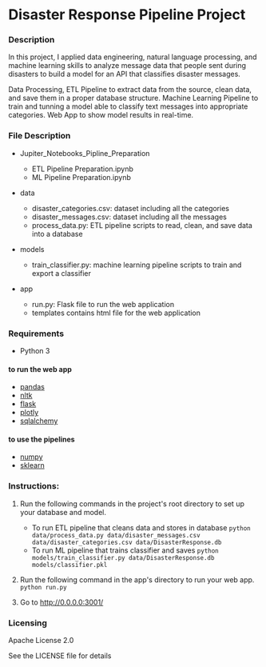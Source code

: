 # Disaster Response Pipeline Project

### Description
In this project, I applied data engineering, natural language processing, and machine learning skills to analyze message data that people sent during disasters to build a model for an API that classifies disaster messages.

Data Processing, ETL Pipeline to extract data from the source, clean data, and save them in a proper database structure.
Machine Learning Pipeline to train and tunning a model able to classify text messages into appropriate categories.
Web App to show model results in real-time.

### File Description
* Jupiter_Notebooks_Pipline_Preparation
  * ETL Pipeline Preparation.ipynb
  * ML Pipeline Preparation.ipynb
  
* data
  * disaster_categories.csv: dataset including all the categories
  * disaster_messages.csv: dataset including all the messages
  * process_data.py: ETL pipeline scripts to read, clean, and save data into a database

* models
  * train_classifier.py: machine learning pipeline scripts to train and export a classifier

* app
  * run.py: Flask file to run the web application
  * templates contains html file for the web application

### Requirements
  * Python 3
#### to run the web app
  * [pandas](https://github.com/pandas-dev/pandas)
  * [nltk](https://github.com/nltk/nltk)
  * [flask](https://github.com/pallets/flask)
  * [plotly](https://github.com/plotly/plotly.py)
  * [sqlalchemy](https://github.com/sqlalchemy/sqlalchemy)

#### to use the pipelines
  * [numpy](https://github.com/numpy/numpy)
  * [sklearn](https://github.com/scikit-learn/scikit-learn)

### Instructions:
1. Run the following commands in the project's root directory to set up your database and model.

    - To run ETL pipeline that cleans data and stores in database
        `python data/process_data.py data/disaster_messages.csv data/disaster_categories.csv data/DisasterResponse.db`
    - To run ML pipeline that trains classifier and saves
        `python models/train_classifier.py data/DisasterResponse.db models/classifier.pkl`

2. Run the following command in the app's directory to run your web app.
    `python run.py`

3. Go to http://0.0.0.0:3001/

### Licensing
Apache License 2.0

See the LICENSE file for details
